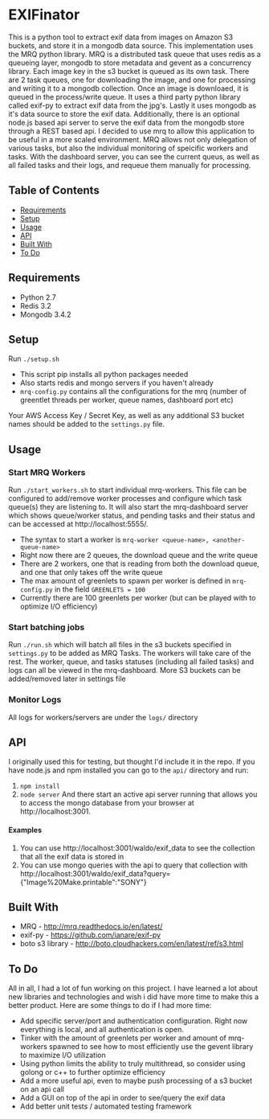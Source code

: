 # EXIFinator
This is a python tool to extract exif data from images on Amazon S3 buckets, and store it in a mongodb data source. This implementation uses the MRQ python library. MRQ is a distributed task queue that uses redis as a queueing layer, mongodb to store metadata and gevent as a concurrency library. Each image key in the s3 bucket is queued as its own task. There are 2 task queues, one for downloading the image, and one for processing and writing it to a mongodb collection. Once an image is downloaed, it is queued in the process/write queue. It uses a third party python library called exif-py to extract exif data from the jpg's. Lastly it uses mongodb as it's data source to store the exif data. Additionally, there is an optional node.js based api server to serve the exif data from the mongodb store through a REST based api. I decided to use mrq to allow this application to be useful in a more scaled environment. MRQ allows not only delegation of various tasks, but also the individual monitoring of speicific workers and tasks. With the dashboard server, you can see the current queus, as well as all failed tasks and their logs, and requeue them manually for processing. 

## Table of Contents

- [Requirements](#requirements)
- [Setup](#setup)
- [Usage](#usage)
- [API](#api)
- [Built With](#built-with)
- [To Do](#to-do)

## Requirements
* Python 2.7
* Redis 3.2
* Mongodb 3.4.2

## Setup

Run `./setup.sh`
* This script pip installs all python packages needed
* Also starts redis and mongo servers if you haven't already
* `mrq-config.py` contains all the configurations for the mrq (number of greentlet threads per worker, queue names, dashboard port etc)

Your AWS Access Key / Secret Key, as well as any additional S3 bucket names should be added to the `settings.py` file.
  
## Usage
### Start MRQ Workers
Run `./start_workers.sh` to start individual mrq-workers. This file can be configured to add/remove worker processes and configure which task queue(s) they are listening to. It will also start the mrq-dashboard server which shows queue/worker status, and pending tasks and their status and can be accessed at http://localhost:5555/.
* The syntax to start a worker is `mrq-worker <queue-name>, <another-queue-name>`
* Right now there are 2 queues, the download queue and the write queue
* There are 2 workers, one that is reading from both the download queue, and one that only takes off the write queue
* The max amount of greenlets to spawn per worker is defined in `mrq-config.py` in the field `GREENLETS = 100`
* Currently there are 100 greenlets per worker (but can be played with to optimize I/O efficiency)

### Start batching jobs
Run `./run.sh` which will batch all files in the s3 buckets specified in `settings.py` to be added as MRQ Tasks. The workers will take care of the rest. The worker, queue, and tasks statuses (including all failed tasks) and logs can all be viewed in the mrq-dashboard. More S3 buckets can be added/removed later in settings file

### Monitor Logs
All logs for workers/servers are under the `logs/` directory

## API
I originally used this for testing, but thought I'd include it in the repo. If you have node.js and npm installed you can go to the `api/` directory and run:
1. `npm install`
2. `node server`
And there start an active api server running that allows you to access the mongo database from your browser at http://localhost:3001.

#### Examples
1. You can use http://localhost:3001/waldo/exif_data to see the collection that all the exif data is stored in
2. You can use mongo queries with the api to query that collection with http://localhost:3001/waldo/exif_data?query={"Image%20Make.printable":"SONY"}

## Built With
* MRQ - http://mrq.readthedocs.io/en/latest/
* exif-py - https://github.com/ianare/exif-py
* boto s3 library - http://boto.cloudhackers.com/en/latest/ref/s3.html

## To Do
All in all, I had a lot of fun working on this project. I have learned a lot about new libraries and technologies and wish i did have more time to make this a better product. Here are some things to do if I had more time:
* Add specific server/port and authentication configuration. Right now everything is local, and all authentication is open.
* Tinker with the amount of greenlets per worker and amount of mrq-workers spawned to see how to most efficiently use the gevent library to maximize I/O utilization
* Using python limits the ability to truly multithread, so consider using golong or c++ to further optimize efficiency
* Add a more useful api, even to maybe push processing of a s3 bucket on an api call
* Add a GUI on top of the api in order to see/query the exif data
* Add better unit tests / automated testing framework
